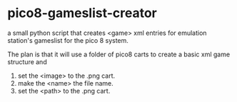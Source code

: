 # pico8-gameslist-creator
a small python script that creates &lt;game> xml entries for emulation station's gameslist for the pico 8 system.

The plan is that it will use a folder of pico8 carts to create a basic xml game structure and 

1) set the &lt;image> to the .png cart.
2) make the &lt;name> the file name. 
3) set the &lt;path> to the .png cart.
